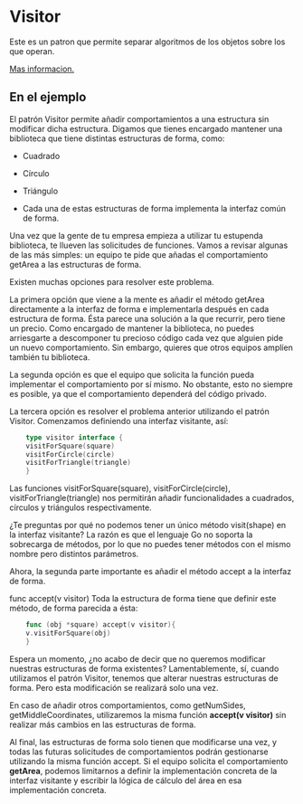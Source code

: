 # Visitor

Este es un patron que permite separar algoritmos de los objetos sobre los que operan.

[Mas informacion.](https://refactoring.guru/es/design-patterns/visitor)

## En el ejemplo

El patrón Visitor permite añadir comportamientos a una estructura sin modificar dicha estructura. Digamos que tienes
encargado mantener una biblioteca que tiene distintas estructuras de forma, como:

- Cuadrado
- Círculo
- Triángulo

- Cada una de estas estructuras de forma implementa la interfaz común de forma.

Una vez que la gente de tu empresa empieza a utilizar tu estupenda biblioteca, te llueven las solicitudes de funciones.
Vamos a revisar algunas de las más simples: un equipo te pide que añadas el comportamiento getArea a las estructuras de
forma.

Existen muchas opciones para resolver este problema.

La primera opción que viene a la mente es añadir el método getArea directamente a la interfaz de forma e implementarla
después en cada estructura de forma. Ésta parece una solución a la que recurrir, pero tiene un precio. Como encargado
de mantener la biblioteca, no puedes arriesgarte a descomponer tu precioso código cada vez que alguien pide un nuevo
comportamiento. Sin embargo, quieres que otros equipos amplíen también tu biblioteca.

La segunda opción es que el equipo que solicita la función pueda implementar el comportamiento por sí mismo. No obstante,
esto no siempre es posible, ya que el comportamiento dependerá del código privado.

La tercera opción es resolver el problema anterior utilizando el patrón Visitor. Comenzamos definiendo una interfaz
visitante, así:

```go
    type visitor interface {
    visitForSquare(square)
    visitForCircle(circle)
    visitForTriangle(triangle)
    }
```

Las funciones visitForSquare(square), visitForCircle(circle), visitForTriangle(triangle) nos permitirán añadir
funcionalidades a cuadrados, círculos y triángulos respectivamente.

¿Te preguntas por qué no podemos tener un único método visit(shape) en la interfaz visitante? La razón es que
el lenguaje Go no soporta la sobrecarga de métodos, por lo que no puedes tener métodos con el mismo nombre pero
distintos parámetros.

Ahora, la segunda parte importante es añadir el método accept a la interfaz de forma.

func accept(v visitor)
Toda la estructura de forma tiene que definir este método, de forma parecida a ésta:

```go
    func (obj *square) accept(v visitor){
    v.visitForSquare(obj)
    }
```

Espera un momento, ¿no acabo de decir que no queremos modificar nuestras estructuras de forma existentes?
Lamentablemente, sí, cuando utilizamos el patrón Visitor, tenemos que alterar nuestras estructuras de forma.
Pero esta modificación se realizará solo una vez.

En caso de añadir otros comportamientos, como getNumSides, getMiddleCoordinates, utilizaremos la misma función
__accept(v visitor)__ sin realizar más cambios en las estructuras de forma.

Al final, las estructuras de forma solo tienen que modificarse una vez, y todas las futuras solicitudes
de comportamientos podrán gestionarse utilizando la misma función accept. Si el equipo solicita el comportamiento
__getArea__, podemos limitarnos a definir la implementación concreta de la interfaz visitante y escribir la lógica de
cálculo del área en esa implementación concreta.
